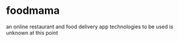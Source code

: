 # foodmama
an online restaurant and food delivery app
technologies to be used is unknown at this point
